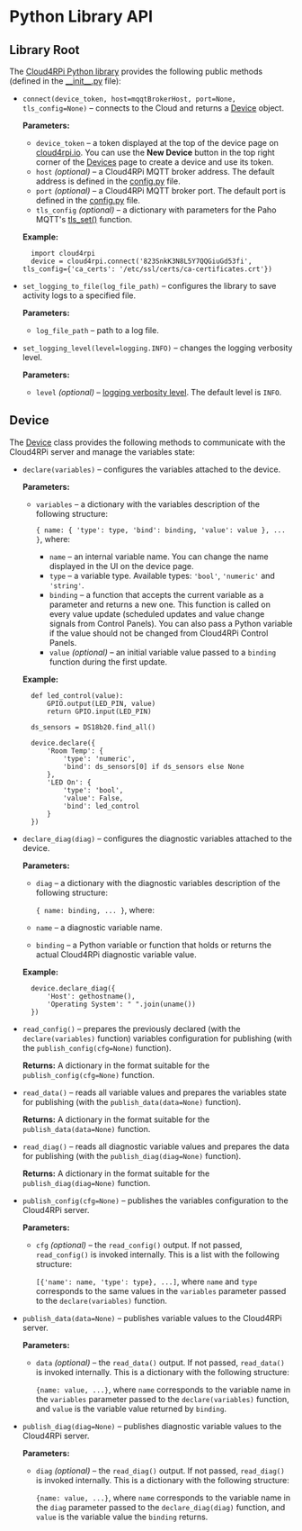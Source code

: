 Python Library API
==================

## Library Root

The [Cloud4RPi Python library](https://github.com/cloud4rpi/cloud4rpi) provides the following public methods (defined in the [\_\_init\_\_.py](https://github.com/cloud4rpi/cloud4rpi/blob/master/cloud4rpi/__init__.py) file):

* `connect(device_token, host=mqqtBrokerHost, port=None, tls_config=None)` &ndash; connects to the Cloud and returns a [Device](#device) object.

    **Parameters:**

    * `device_token` &ndash; a token displayed at the top of the device page on [cloud4rpi.io](https://cloud4rpi.io/devices). You can use the **New Device** button in the top right corner of the [Devices](https://cloud4rpi.io/devices) page to create a device and use its token.
    * `host` *(optional)* &ndash; a Cloud4RPi MQTT broker address. The default address is defined in the [config.py](https://github.com/cloud4rpi/cloud4rpi/blob/master/cloud4rpi/config.py) file.
    * `port` *(optional)* &ndash; a Cloud4RPi MQTT broker port. The default port is defined in the [config.py](https://github.com/cloud4rpi/cloud4rpi/blob/master/cloud4rpi/config.py) file.
    * `tls_config` *(optional)* &ndash; a dictionary with parameters for the Paho MQTT's [tls_set()](https://github.com/eclipse/paho.mqtt.python#tls_set) function.

    **Example:**

        import cloud4rpi
        device = cloud4rpi.connect('823SnkK3N8L5Y7QQGiuGd53fi', tls_config={'ca_certs': '/etc/ssl/certs/ca-certificates.crt'})

* `set_logging_to_file(log_file_path)` &ndash; configures the library to save activity logs to a specified file.

    **Parameters:**

    * `log_file_path` &ndash; path to a log file.

* `set_logging_level(level=logging.INFO)` &ndash; changes the logging verbosity level.

    **Parameters:**

    * `level` *(optional)* &ndash; [logging verbosity level](https://docs.python.org/3/library/logging.html#levels). The default level is `INFO`.

## Device

The [Device](https://github.com/cloud4rpi/cloud4rpi/blob/master/cloud4rpi/device.py) class provides the following methods to communicate with the Cloud4RPi server and manage the variables state:

* `declare(variables)` &ndash; configures the variables attached to the device.
    
    **Parameters:**
    
    * `variables` &ndash; a dictionary with the variables description of the following structure: 
        
        `{ name: { 'type': type, 'bind': binding, 'value': value }, ... }`, where:

        * `name` &ndash; an internal variable name. You can change the name displayed in the UI on the device page.
        * `type` &ndash; a variable type. Available types: `'bool'`, `'numeric'` and `'string'`.
        * `binding` &ndash; a function that accepts the current variable as a parameter and returns a new one. This function is called on every value update (scheduled updates and value change signals from Control Panels). You can also pass a Python variable if the value should not be changed from Cloud4RPi Control Panels.
        * `value` *(optional)* &ndash; an initial variable value passed to a `binding` function during the first update.

    **Example:**

        def led_control(value):
            GPIO.output(LED_PIN, value)
            return GPIO.input(LED_PIN)

        ds_sensors = DS18b20.find_all()

        device.declare({
            'Room Temp': {
                'type': 'numeric',
                'bind': ds_sensors[0] if ds_sensors else None
            }, 
            'LED On': {
                'type': 'bool',
                'value': False,
                'bind': led_control
            }
        })


* `declare_diag(diag)` &ndash; configures the diagnostic variables attached to the device.

    **Parameters:**

    * `diag` &ndash; a dictionary with the diagnostic variables description of the following structure:

        `{ name: binding, ... }`, where:

    * `name` &ndash; a diagnostic variable name.
    * `binding` &ndash; a Python variable or function that holds or returns the actual Cloud4RPi diagnostic variable value.

    **Example:**

        device.declare_diag({
            'Host': gethostname(),
            'Operating System': " ".join(uname())
        })

* `read_config()` &ndash; prepares the previously declared (with the `declare(variables)` function) variables configuration for publishing (with the `publish_config(cfg=None)` function).

    **Returns:** A dictionary in the format suitable for the `publish_config(cfg=None)` function.

* `read_data()` &ndash; reads all variable values and prepares the variables state for publishing (with the `publish_data(data=None)` function).

    **Returns:** A dictionary in the format suitable for the `publish_data(data=None)` function.

* `read_diag()` &ndash; reads all diagnostic variable values and prepares the data for publishing (with the `publish_diag(diag=None)` function).

    **Returns:** A dictionary in the format suitable for the `publish_diag(diag=None)` function.

* `publish_config(cfg=None)` &ndash; publishes the variables configuration to the Cloud4RPi server.

    **Parameters:**

    * `cfg` *(optional)* &ndash; the `read_config()` output. If not passed, `read_config()` is invoked internally. This is a list with the following structure:
    
        `[{'name': name, 'type': type}, ...]`, where `name` and `type` corresponds to the same values in the `variables` parameter passed to the `declare(variables)` function.

* `publish_data(data=None)` &ndash; publishes variable values to the Cloud4RPi server.

    **Parameters:**

    * `data` *(optional)* &ndash; the `read_data()` output. If not passed, `read_data()` is invoked internally. This is a dictionary with the following structure:
    
        `{name: value, ...}`, where `name` corresponds to the variable name in the `variables` parameter passed to the `declare(variables)` function, and `value` is the variable value returned by `binding`.
    
* `publish_diag(diag=None)` &ndash; publishes diagnostic variable values to the Cloud4RPi server.

    **Parameters:**

    * `diag` *(optional)* &ndash; the `read_diag()` output. If not passed, `read_diag()` is invoked internally. This is a dictionary with the following structure:
    
        `{name: value, ...}`, where `name` corresponds to the variable name in the `diag` parameter passed to the `declare_diag(diag)` function, and `value` is the variable value the `binding` returns.


